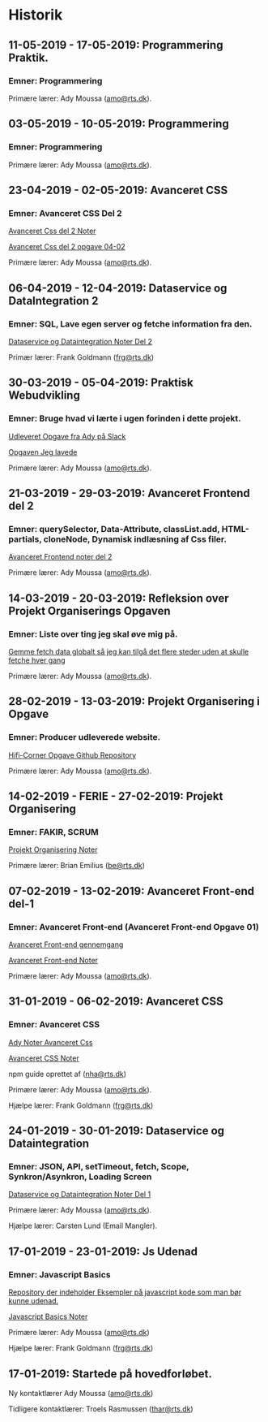 # **Historik**

## 11-05-2019 - 17-05-2019: Programmering Praktik.

### **Emner:** Programmering

Primære lærer: Ady Moussa (amo@rts.dk).

## 03-05-2019 - 10-05-2019: Programmering

### **Emner:** Programmering

Primære lærer: Ady Moussa (amo@rts.dk).

## 23-04-2019 - 02-05-2019: Avanceret CSS

### **Emner:** Avanceret CSS Del 2

[Avanceret Css del 2 Noter](https://github.com/Mikkelmbk/noter-alting/tree/master/mdnoter/avanceret_css/del-02)

[Avanceret Css del 2 opgave 04-02](https://github.com/Mikkelmbk/avanceret-css-mikkel-back-koll/blob/master/del-02/opg-04-02/dist/js/index.js)

Primære lærer: Ady Moussa (amo@rts.dk).

## 06-04-2019 - 12-04-2019: Dataservice og DataIntegration 2

### **Emner:** SQL, Lave egen server og fetche information fra den.

[Dataservice og Dataintegration Noter Del 2](https://github.com/Mikkelmbk/noter-alting/tree/master/mdnoter/Dataservice_Dataintegration/del-02)

Primær lærer: Frank Goldmann (frg@rts.dk)

## 30-03-2019 - 05-04-2019: Praktisk Webudvikling

### **Emner:** Bruge hvad vi lærte i ugen forinden i dette projekt.

[Udleveret Opgave fra Ady på Slack](https://github.com/rts-cmk-wuhf01/rts-cmk-wuhf01-repo/blob/master/Praktisk%20Web/030%20Ugen%20efter%20Avanceret%20Frontend%20Del%202/030%20Ugen%20efter%20Avanceret%20Frontend%20Del%202.md)

[Opgaven Jeg lavede](https://github.com/Mikkelmbk/praktik-uge14-2019-mikkel-back-koll)


Primære lærer: Ady Moussa (amo@rts.dk).

## 21-03-2019 - 29-03-2019: Avanceret Frontend del 2

### **Emner:** querySelector, Data-Attribute, classList.add, HTML-partials, cloneNode, Dynamisk indlæsning af Css filer.

[Avanceret Frontend noter del 2](https://github.com/Mikkelmbk/noter-alting/tree/master/mdnoter/avanceret_front-end/del-02)

Primære lærer: Ady Moussa (amo@rts.dk).

## 14-03-2019 - 20-03-2019: Refleksion over Projekt Organiserings Opgaven

### **Emner:** Liste over ting jeg skal øve mig på.

[Gemme fetch data globalt så jeg kan tilgå det flere steder uden at skulle fetche hver gang](https://github.com/Mikkelmbk/noter-alting/tree/master/mdnoter/alle_fetches_i_en_fil)



Primære lærer: Ady Moussa (amo@rts.dk).

## 28-02-2019 - 13-03-2019: Projekt Organisering i Opgave

### **Emner:** Producer udleverede website.

[Hifi-Corner Opgave Github Repository](https://github.com/Mikkelmbk/HIFI_corner_Mikkel.B-Koll)

Primære lærer: Ady Moussa (amo@rts.dk).

## 14-02-2019 - FERIE - 27-02-2019: Projekt Organisering

### **Emner:** FAKIR, SCRUM


[Projekt Organisering Noter](https://github.com/Mikkelmbk/noter-alting/tree/master/mdnoter/projekt_organisering)

Primære lærer: Brian Emilius (be@rts.dk)

## 07-02-2019 - 13-02-2019: Avanceret Front-end del-1

### **Emner:** Avanceret Front-end (Avanceret Front-end Opgave 01)

[Avanceret Front-end gennemgang](https://github.com/rts-cmk-wuhf01/rts-cmk-wuhf01-repo/blob/master/Fag%20Avanceret%20Frontend/Fag%20Avanceret%20Frontend%20Del%201.md)

[Avanceret Front-end Noter](https://github.com/Mikkelmbk/noter-alting/tree/master/mdnoter/avanceret_front-end/del-01)

Primære lærer: Ady Moussa (amo@rts.dk).


## 31-01-2019 - 06-02-2019: Avanceret CSS

### **Emner:** Avanceret CSS

[Ady Noter Avanceret Css](https://github.com/rts-cmk-wuhf01/rts-cmk-wuhf01-repo/blob/master/Fag%20Avanceret%20CSS/Fag%20Avanceret%20CSS.md)

[Avanceret CSS Noter](https://github.com/Mikkelmbk/noter-alting/tree/master/mdnoter/avanceret_css/del-01)

npm guide oprettet af (nha@rts.dk)

Primære lærer: Ady Moussa (amo@rts.dk).

Hjælpe lærer: Frank Goldmann (frg@rts.dk)

## 24-01-2019 - 30-01-2019: Dataservice og Dataintegration

### **Emner:** JSON, API, setTimeout, fetch, Scope, Synkron/Asynkron, Loading Screen

[Dataservice og Dataintegration Noter Del 1](https://github.com/Mikkelmbk/noter-alting/tree/master/mdnoter/Dataservice_Dataintegration/del-01)


Primære lærer: Ady Moussa (amo@rts.dk).

Hjælpe lærer: Carsten Lund (Email Mangler).

## 17-01-2019 - 23-01-2019: Js Udenad

### **Emner**: Javascript Basics

[Repository der indeholder Eksempler på javascript kode som man bør kunne udenad.](https://github.com/rts-cmk/js-udenad-wuhf01)

[Javascript Basics Noter](https://github.com/Mikkelmbk/noter-alting/tree/master/mdnoter/Programmering/del-01)

Primære lærer: Ady Moussa (amo@rts.dk)

Hjælpe lærer: Frank Goldmann (frg@rts.dk)


## 17-01-2019: Startede på hovedforløbet.

Ny kontaktlærer Ady Moussa (amo@rts.dk)

Tidligere kontaktlærer: Troels Rasmussen (thar@rts.dk)

